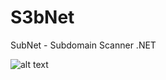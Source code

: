 # S3bNet
 SubNet - Subdomain Scanner .NET

 ![alt text](https://i.ibb.co/xH89hBn/2023-08-22-12-44-42.png)
